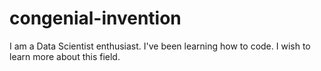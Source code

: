 # congenial-invention
I am a Data Scientist enthusiast. I've been learning how to code. I wish to learn more about this field.
